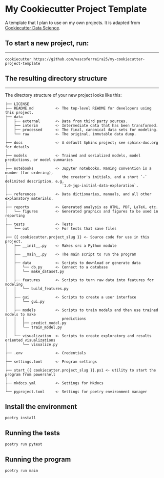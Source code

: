 # My Cookiecutter Project Template

A template that I plan to use on my own projects. It is adapted from [Cookiecutter Data Science](http://drivendata.github.io/cookiecutter-data-science/).


## To start a new project, run:
------------

    cookiecutter https://github.com/vascoferreira25/my-cookiecutter-project-template


## The resulting directory structure
------------

The directory structure of your new project looks like this: 

    ├── LICENSE
    ├── README.md          <- The top-level README for developers using this project.
    ├── data
    │   ├── external       <- Data from third party sources.
    │   ├── interim        <- Intermediate data that has been transformed.
    │   ├── processed      <- The final, canonical data sets for modeling.
    │   └── raw            <- The original, immutable data dump.
    │
    ├── docs               <- A default Sphinx project; see sphinx-doc.org for details
    │
    ├── models             <- Trained and serialized models, model predictions, or model summaries
    │
    ├── notebooks          <- Jupyter notebooks. Naming convention is a number (for ordering),
    │                         the creator's initials, and a short `-` delimited description, e.g.
    │                         `1.0-jqp-initial-data-exploration`.
    │
    ├── references         <- Data dictionaries, manuals, and all other explanatory materials.
    │
    ├── reports            <- Generated analysis as HTML, PDF, LaTeX, etc.
    │   └── figures        <- Generated graphics and figures to be used in reporting
    │
    ├── tests              <- Tests
    │   └── out            <- For tests that save files
    │
    ├── {{ cookiecutter.project_slug }} <- Source code for use in this project.
    │   ├── __init__.py    <- Makes src a Python module
    │   │
    │   ├── __main__.py    <- The main script to run the program
    │   │
    │   ├── data           <- Scripts to download or generate data
    │   │   └── db.py      <- Connect to a database
    │   │   └── make_dataset.py
    │   │
    │   ├── features       <- Scripts to turn raw data into features for modeling
    │   │   └── build_features.py
    │   │
    │   ├── gui            <- Scripts to create a user interface
    │   │   └── gui.py
    │   │
    │   ├── models         <- Scripts to train models and then use trained models to make
    │   │   │                 predictions
    │   │   ├── predict_model.py
    │   │   └── train_model.py
    │   │
    │   └── visualization  <- Scripts to create exploratory and results oriented visualizations
    │       └── visualize.py
    │
    ├── .env               <- Credentials
    │
    ├── settings.toml      <- Program settings
    │
    ├── start_{{ cookiecutter.project_slug }}.ps1 <- utility to start the program from powershell
    │
    ├── mkdocs.yml         <- Settings for Mkdocs
    │
    └── pyproject.toml     <- Settings for poetry environment manager

## Install the environment

    poetry install

## Running the tests

    poetry run pytest

## Running the program

    poetry run main
